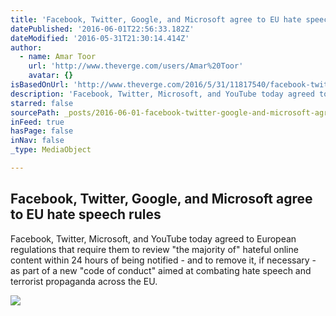 ```yaml
---
title: 'Facebook, Twitter, Google, and Microsoft agree to EU hate speech rules'
datePublished: '2016-06-01T22:56:33.182Z'
dateModified: '2016-05-31T21:30:14.414Z'
author:
  - name: Amar Toor
    url: 'http://www.theverge.com/users/Amar%20Toor'
    avatar: {}
isBasedOnUrl: 'http://www.theverge.com/2016/5/31/11817540/facebook-twitter-google-microsoft-hate-speech-europe'
description: 'Facebook, Twitter, Microsoft, and YouTube today agreed to European regulations that require them to review "the majority of" hateful online content within 24 hours of being notified - and to remove it, if necessary - as part of a new "code of conduct" aimed at combating hate speech and terrorist propaganda across the EU.'
starred: false
sourcePath: _posts/2016-06-01-facebook-twitter-google-and-microsoft-agree-to-eu-hate-sp.md
inFeed: true
hasPage: false
inNav: false
_type: MediaObject

---
```

<article style=""><h1>Facebook, Twitter, Google, and Microsoft agree to EU hate speech rules</h1><p>Facebook, Twitter, Microsoft, and YouTube today agreed to European regulations that require them to review "the majority of" hateful online content within 24 hours of being notified - and to remove it, if necessary - as part of a new "code of conduct" aimed at combating hate speech and terrorist propaganda across the EU.</p><img src="https://cdn1.vox-cdn.com/thumbor/4Uz7IAejpw6NWsG9krlK5AifA4c=/0x107:2039x1254/1600x900/cdn0.vox-cdn.com/uploads/chorus_image/image/49736985/facebook-stock-1104.0.0.jpg" /></article>